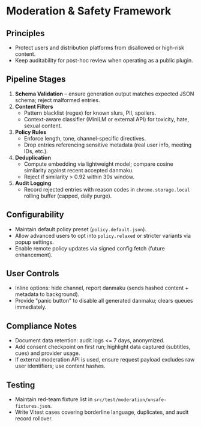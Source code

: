 # Moderation & Safety Framework

## Principles
- Protect users and distribution platforms from disallowed or high-risk content.
- Keep auditability for post-hoc review when operating as a public plugin.

## Pipeline Stages
1. **Schema Validation** – ensure generation output matches expected JSON schema; reject malformed entries.
2. **Content Filters**
   - Pattern blacklist (regex) for known slurs, PII, spoilers.
   - Context-aware classifier (MiniLM or external API) for toxicity, hate, sexual content.
3. **Policy Rules**
   - Enforce length, tone, channel-specific directives.
   - Drop entries referencing sensitive metadata (real user info, meeting IDs, etc.).
4. **Deduplication**
   - Compute embedding via lightweight model; compare cosine similarity against recent accepted danmaku.
   - Reject if similarity > 0.92 within 30s window.
5. **Audit Logging**
   - Record rejected entries with reason codes in `chrome.storage.local` rolling buffer (capped, daily purge).

## Configurability
- Maintain default policy preset (`policy.default.json`).
- Allow advanced users to opt into `policy.relaxed` or stricter variants via popup settings.
- Enable remote policy updates via signed config fetch (future enhancement).

## User Controls
- Inline options: hide channel, report danmaku (sends hashed content + metadata to background).
- Provide "panic button" to disable all generated danmaku; clears queues immediately.

## Compliance Notes
- Document data retention: audit logs <= 7 days, anonymized.
- Add consent checkpoint on first run; highlight data captured (subtitles, cues) and provider usage.
- If external moderation API is used, ensure request payload excludes raw user identifiers; use content hashes.

## Testing
- Maintain red-team fixture list in `src/test/moderation/unsafe-fixtures.json`.
- Write Vitest cases covering borderline language, duplicates, and audit record rollover.
